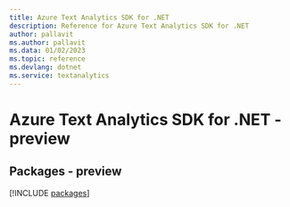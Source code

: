 ```yaml
---
title: Azure Text Analytics SDK for .NET
description: Reference for Azure Text Analytics SDK for .NET
author: pallavit
ms.author: pallavit
ms.data: 01/02/2023
ms.topic: reference
ms.devlang: dotnet
ms.service: textanalytics
---
```

# Azure Text Analytics SDK for .NET - preview
## Packages - preview
[!INCLUDE [packages](text-analytics-index.md)]